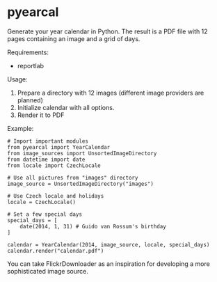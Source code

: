 pyearcal
========
Generate your year calendar in Python. The result is a PDF file with 12 pages containing an image and a grid of days.

Requirements:
* reportlab

Usage:

1) Prepare a directory with 12 images (different image providers are planned)
2) Initialize calendar with all options.
3) Render it to PDF

Example:

    # Import important modules
    from pyearcal import YearCalendar
    from image_sources import UnsortedImageDirectory
    from datetime import date
    from locale import CzechLocale

    # Use all pictures from "images" directory
    image_source = UnsortedImageDirectory("images")

    # Use Czech locale and holidays
    locale = CzechLocale()

    # Set a few special days
    special_days = [
        date(2014, 1, 31) # Guido van Rossum's birthday
    ]

    calendar = YearCalendar(2014, image_source, locale, special_days)
    calendar.render("calendar.pdf")

You can take FlickrDownloader as an inspiration for developing a more sophisticated image source.